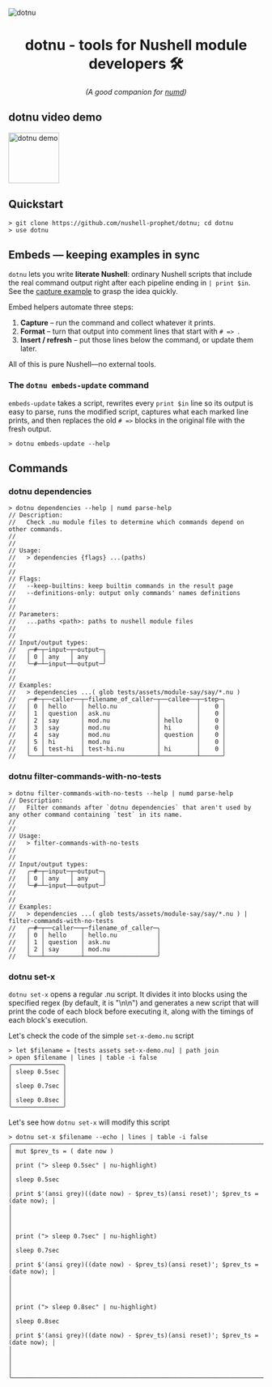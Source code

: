 ![dotnu](https://github.com/user-attachments/assets/4fb74e46-f75b-4155-8e61-8ff75db66117)

<h1 align="center"><strong>dotnu - tools for Nushell module developers 🛠️</strong></h1>

<p align="center"><em>(A good companion for <a href="https://github.com/nushell-prophet/numd">numd</a>)</em></p>

## dotnu video demo

<a href="https://youtu.be/-C7_dfLXXrE">
  <img src="https://github.com/user-attachments/assets/fdd07bfc-7d77-4dca-8a1c-3e27ac3063f9" alt="dotnu demo" width="100"/>
</a>

## Quickstart

```nushell no-run
> git clone https://github.com/nushell-prophet/dotnu; cd dotnu
> use dotnu
```

## Embeds — keeping examples in sync

`dotnu` lets you write **literate Nushell**: ordinary Nushell scripts that include the real command output right after each pipeline ending in `| print $in`. See the [capture example](/dotnu-capture.nu) to grasp the idea quickly.

Embed helpers automate three steps:

1. **Capture** – run the command and collect whatever it prints.
2. **Format** – turn that output into comment lines that start with `# => `.
3. **Insert / refresh** – put those lines below the command, or update them later.

All of this is pure Nushell—no external tools.

### The `dotnu embeds-update` command

`embeds-update` takes a script, rewrites every `print $in` line so its output is easy to parse, runs the modified script, captures what each marked line prints, and then replaces the old `# =>` blocks in the original file with the fresh output.

```nushell
> dotnu embeds-update --help
```

## Commands

### dotnu dependencies

```nushell
> dotnu dependencies --help | numd parse-help
// Description:
//   Check .nu module files to determine which commands depend on other commands.
//
//
// Usage:
//   > dependencies {flags} ...(paths)
//
//
// Flags:
//   --keep-builtins: keep builtin commands in the result page
//   --definitions-only: output only commands' names definitions
//
//
// Parameters:
//   ...paths <path>: paths to nushell module files
//
//
// Input/output types:
//   ╭─#─┬─input─┬─output─╮
//   │ 0 │ any   │ any    │
//   ╰─#─┴─input─┴─output─╯
//
//
// Examples:
//   > dependencies ...( glob tests/assets/module-say/say/*.nu )
//   ╭─#─┬──caller──┬─filename_of_caller─┬──callee──┬─step─╮
//   │ 0 │ hello    │ hello.nu           │          │    0 │
//   │ 1 │ question │ ask.nu             │          │    0 │
//   │ 2 │ say      │ mod.nu             │ hello    │    0 │
//   │ 3 │ say      │ mod.nu             │ hi       │    0 │
//   │ 4 │ say      │ mod.nu             │ question │    0 │
//   │ 5 │ hi       │ mod.nu             │          │    0 │
//   │ 6 │ test-hi  │ test-hi.nu         │ hi       │    0 │
//   ╰───┴──────────┴────────────────────┴──────────┴──────╯
```

### dotnu filter-commands-with-no-tests

```nushell
> dotnu filter-commands-with-no-tests --help | numd parse-help
// Description:
//   Filter commands after `dotnu dependencies` that aren't used by any other command containing `test` in its name.
//
//
// Usage:
//   > filter-commands-with-no-tests
//
//
// Input/output types:
//   ╭─#─┬─input─┬─output─╮
//   │ 0 │ any   │ any    │
//   ╰─#─┴─input─┴─output─╯
//
//
// Examples:
//   > dependencies ...( glob tests/assets/module-say/say/*.nu ) | filter-commands-with-no-tests
//   ╭─#─┬──caller──┬─filename_of_caller─╮
//   │ 0 │ hello    │ hello.nu           │
//   │ 1 │ question │ ask.nu             │
//   │ 2 │ say      │ mod.nu             │
//   ╰───┴──────────┴────────────────────╯
```

### dotnu set-x

`dotnu set-x` opens a regular .nu script. It divides it into blocks using the specified regex (by default, it is "\n\n") and generates a new script that will print the code of each block before executing it, along with the timings of each block's execution.

Let's check the code of the simple `set-x-demo.nu` script

```nushell
> let $filename = [tests assets set-x-demo.nu] | path join
> open $filename | lines | table -i false
╭──────────────╮
│ sleep 0.5sec │
│              │
│ sleep 0.7sec │
│              │
│ sleep 0.8sec │
╰──────────────╯
```

Let's see how `dotnu set-x` will modify this script

```nushell
> dotnu set-x $filename --echo | lines | table -i false
╭─────────────────────────────────────────────────────────────────────────────────╮
│ mut $prev_ts = ( date now )                                                     │
│ print ("> sleep 0.5sec" | nu-highlight)                                         │
│ sleep 0.5sec                                                                    │
│ print $'(ansi grey)((date now) - $prev_ts)(ansi reset)'; $prev_ts = (date now); │
│                                                                                 │
│                                                                                 │
│ print ("> sleep 0.7sec" | nu-highlight)                                         │
│ sleep 0.7sec                                                                    │
│ print $'(ansi grey)((date now) - $prev_ts)(ansi reset)'; $prev_ts = (date now); │
│                                                                                 │
│                                                                                 │
│ print ("> sleep 0.8sec" | nu-highlight)                                         │
│ sleep 0.8sec                                                                    │
│ print $'(ansi grey)((date now) - $prev_ts)(ansi reset)'; $prev_ts = (date now); │
│                                                                                 │
│                                                                                 │
╰─────────────────────────────────────────────────────────────────────────────────╯
```
